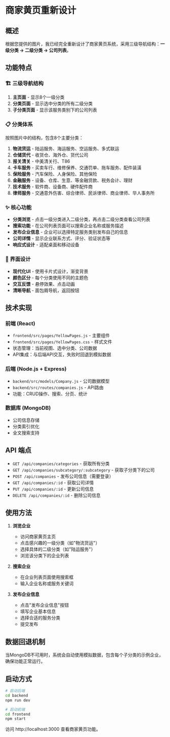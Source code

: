 # 商家黄页重新设计

## 概述

根据您提供的图片，我已经完全重新设计了商家黄页系统，采用三级导航结构：**一级分类 → 二级分类 → 公司列表**。

## 功能特点

### 🏗️ 三级导航结构

1. **主页面** - 显示8个一级分类
2. **分类页面** - 显示选中分类的所有二级分类
3. **子分类页面** - 显示该服务类别下的公司列表

### 📋 分类体系

按照图片中的结构，包含8个主要分类：

1. **物流货运** - 陆运服务、海运服务、空运服务、多式联运
2. **仓储货代** - 收货仓、海外仓、货代公司
3. **报关清关** - 中美清关行、T86
4. **卡车服务** - 买卖车行、维修保养、交通罚单、拖车服务、配件装潢
5. **保险服务** - 汽车保险、人身保险、其他保险
6. **金融服务** - 设备、仓库、生意、等金融贷款、税务会计、理财
7. **技术服务** - 软件商、设备商、硬件配件商
8. **律师服务** - 交通意外伤害、综合律师、民诉律师、商业律师、华人事务所

### ✨ 核心功能

- **分类浏览** - 点击一级分类进入二级分类，再点击二级分类查看公司列表
- **搜索功能** - 在公司列表页面可以搜索企业名称或服务描述
- **发布企业信息** - 企业可以选择特定服务类别发布自己的信息
- **公司详情** - 显示企业联系方式、评分、验证状态等
- **响应式设计** - 适配桌面和移动设备

### 🎨 界面设计

- **现代化UI** - 使用卡片式设计，渐变背景
- **颜色区分** - 每个分类使用不同的主题色
- **交互反馈** - 悬停效果、点击动画
- **清晰导航** - 面包屑导航，返回按钮

## 技术实现

### 前端 (React)
- `frontend/src/pages/YellowPages.js` - 主要组件
- `frontend/src/pages/YellowPages.css` - 样式文件
- 状态管理：当前视图、选中分类、公司数据
- API集成：与后端API交互，失败时回退到模拟数据

### 后端 (Node.js + Express)
- `backend/src/models/Company.js` - 公司数据模型
- `backend/src/routes/companies.js` - API路由
- 功能：CRUD操作、搜索、分页、统计

### 数据库 (MongoDB)
- 公司信息存储
- 分类索引优化
- 全文搜索支持

## API 端点

- `GET /api/companies/categories` - 获取所有分类
- `GET /api/companies/subcategory/:subcategory` - 获取子分类下的公司
- `POST /api/companies` - 发布公司信息（需要登录）
- `GET /api/companies/:id` - 获取公司详情
- `PUT /api/companies/:id` - 更新公司信息
- `DELETE /api/companies/:id` - 删除公司信息

## 使用方法

1. **浏览企业**
   - 访问商家黄页主页
   - 点击感兴趣的一级分类（如"物流货运"）
   - 选择具体的二级分类（如"陆运服务"）
   - 浏览该分类下的企业列表

2. **搜索企业**
   - 在企业列表页面使用搜索框
   - 输入企业名称或服务关键词

3. **发布企业信息**
   - 点击"发布企业信息"按钮
   - 填写企业基本信息
   - 选择合适的服务分类
   - 提交发布

## 数据回退机制

当MongoDB不可用时，系统会自动使用模拟数据，包含每个子分类的示例企业，确保功能正常运行。

## 启动方式

```bash
# 启动后端
cd backend
npm run dev

# 启动前端
cd frontend
npm start
```

访问 http://localhost:3000 查看商家黄页功能。 